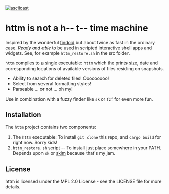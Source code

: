 [![asciicast](https://asciinema.org/a/qrTvMMDerBwnCga3X26LLdM37.svg)](https://asciinema.org/a/qrTvMMDerBwnCga3X26LLdM37)

# httm is not a h-- t-- time machine 

Inspired by the wonderful [findoid](https://github.com/jimsalterjrs/sanoid) but about twice as fast in the ordinary case.  *Ready and able* to be used in scripted interactive shell apps and widgets.  See, for example `httm_restore.sh` in the src folder.

`httm` compiles to a single executable: `httm` which the prints size, date and corresponding locations of available versions of files residing on snapshots.

* Ability to search for deleted files! Ooooooooo!
* Select from several formatting styles!
* Parseable ... or not ...  oh my!

Use in combination with a fuzzy finder like `sk` or `fzf` for even more fun.

## Installation

The `httm` project contains two components:

1. The `httm` executable: To install `git clone` this repo, and `cargo build` for right now.  Sorry kids!
3. `httm_restore.sh` script -- To install just place somewhere in your PATH.  Depends upon `sk` or [skim](https://github.com/lotabout/skim) because that's my jam.

## License

httm is licensed under the MPL 2.0 License - see the LICENSE file for more details.


